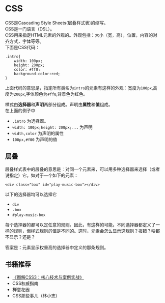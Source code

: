 # CSS
CSS是Cascading Style Sheets(层叠样式表)的缩写。    
CSS是一门语言（DSL）。    
CSS用来指定HTML元素的外观的。外观包括：大小（宽，高），位置，内容的对齐方式，字体等等。    
下面是CSS代码：
```
.intro{
    width: 100px;
    height: 200px;
    color: #ff0;
    background-color:red;
}
```
上面代码的意思是，指定所有类名为`intro`的元素有这样的外观：宽度为`100px`,高度为`200px`,字体颜色为`#ff0`,背景色为红色。    

样式由**选择器**和**声明**两部分组成。声明由**属性**和**值**组成。    
在上面的例子中
* `.intro` 为选择器。
* `width: 100px;height: 200px;...` 为声明
* `width,color` 为声明的属性
* `100px,#f00` 为声明的值

## 层叠
层叠样式表中的层叠的意思是：对同一个元素来，可以用多种选择器来选择（或者说指定）它。如对于一个如下的元素：
```
<div class="box" id="play-music-box"></div>
```
以下的选择器均可以选择它    

* `div`
* `.box`
* `#play-music-box`

每个选择器的都可以定任意的规则。因此，有这样的可能，不同选择器都定义了一样的规则，但样式规则的值是不同的。这时，元素会怎么显示这规则？报错？啥都不显示？还是？

答案是：元素显示权重高的选择器中定义的那条规则。

## 书籍推荐
* [《图解CSS3：核心技术与案例实战》](http://www.w3cplus.com/book-comment.html)
* CSS权威指南
* 禅意花园
* CSS那些事儿（林小志）

